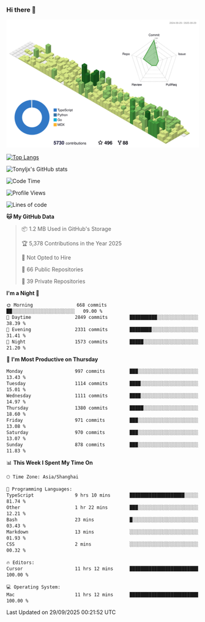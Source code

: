 ### Hi there 👋

![](./profile-3d-contrib/profile-green-animate.svg)

 

[![Top Langs](https://github-readme-stats.vercel.app/api/top-langs/?username=tonyljx)](https://github.com/anuraghazra/github-readme-stats)

![Tonyljx's GitHub stats](https://github-readme-stats.vercel.app/api?username=tonyljx&theme=default&show_icons=true)

 

<!--START_SECTION:waka-->
![Code Time](http://img.shields.io/badge/Code%20Time-1%2C472%20hrs%2049%20mins-blue)

![Profile Views](http://img.shields.io/badge/Profile%20Views-0-blue)

![Lines of code](https://img.shields.io/badge/From%20Hello%20World%20I%27ve%20Written-2.9%20million%20lines%20of%20code-blue)

**🐱 My GitHub Data** 

> 📦 1.2 MB Used in GitHub's Storage 
 > 
> 🏆 5,378 Contributions in the Year 2025
 > 
> 🚫 Not Opted to Hire
 > 
> 📜 66 Public Repositories 
 > 
> 🔑 39 Private Repositories 
 > 
**I'm a Night 🦉** 

```text
🌞 Morning                668 commits         ██░░░░░░░░░░░░░░░░░░░░░░░   09.00 % 
🌆 Daytime                2849 commits        ██████████░░░░░░░░░░░░░░░   38.39 % 
🌃 Evening                2331 commits        ████████░░░░░░░░░░░░░░░░░   31.41 % 
🌙 Night                  1573 commits        █████░░░░░░░░░░░░░░░░░░░░   21.20 % 
```
📅 **I'm Most Productive on Thursday** 

```text
Monday                   997 commits         ███░░░░░░░░░░░░░░░░░░░░░░   13.43 % 
Tuesday                  1114 commits        ████░░░░░░░░░░░░░░░░░░░░░   15.01 % 
Wednesday                1111 commits        ████░░░░░░░░░░░░░░░░░░░░░   14.97 % 
Thursday                 1380 commits        █████░░░░░░░░░░░░░░░░░░░░   18.60 % 
Friday                   971 commits         ███░░░░░░░░░░░░░░░░░░░░░░   13.08 % 
Saturday                 970 commits         ███░░░░░░░░░░░░░░░░░░░░░░   13.07 % 
Sunday                   878 commits         ███░░░░░░░░░░░░░░░░░░░░░░   11.83 % 
```


📊 **This Week I Spent My Time On** 

```text
🕑︎ Time Zone: Asia/Shanghai

💬 Programming Languages: 
TypeScript               9 hrs 10 mins       ████████████████████░░░░░   81.74 % 
Other                    1 hr 22 mins        ███░░░░░░░░░░░░░░░░░░░░░░   12.21 % 
Bash                     23 mins             █░░░░░░░░░░░░░░░░░░░░░░░░   03.43 % 
Markdown                 13 mins             ░░░░░░░░░░░░░░░░░░░░░░░░░   01.93 % 
CSS                      2 mins              ░░░░░░░░░░░░░░░░░░░░░░░░░   00.32 % 

🔥 Editors: 
Cursor                   11 hrs 12 mins      █████████████████████████   100.00 % 

💻 Operating System: 
Mac                      11 hrs 12 mins      █████████████████████████   100.00 % 
```


 Last Updated on 29/09/2025 00:21:52 UTC
<!--END_SECTION:waka-->
